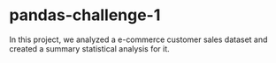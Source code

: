 # pandas-challenge-1

In this project, we analyzed a e-commerce customer sales dataset and created a summary statistical analysis for it.
